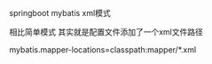springboot mybatis xml模式

相比简单模式 其实就是配置文件添加了一个xml文件路径

mybatis.mapper-locations=classpath:mapper/*.xml
